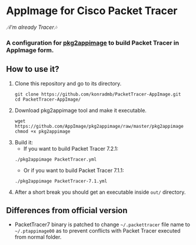 # AppImage for Cisco Packet Tracer
*🎶I'm already Tracer🎶*

### A configuration for [pkg2appimage](https://github.com/AppImage/pkg2appimage) to build Packet Tracer in AppImage form.

## How to use it?

1. Clone this repository and go to its directory.
    ```shell
    git clone https://github.com/konradmb/PacketTracer-AppImage.git
    cd PacketTracer-AppImage/
    ```
2. Download pkg2appimage tool and make it executable.
   ```shell
   wget https://github.com/AppImage/pkg2appimage/raw/master/pkg2appimage
   chmod +x pkg2appimage
   ```
3. Build it:
   * If you want to build Packet Tracer 7.2.1:
   ```shell
   ./pkg2appimage PacketTracer.yml
   ```
   * Or if you want to build Packet Tracer 7.1.1:
   ```shell
   ./pkg2appimage PacketTracer-7.1.yml
   ```
4. After a short break you should get an executable inside `out/` directory.


## Differences from official version 

* PacketTracer7 binary is patched to change `~/.packettracer` file name to `~/.ptappimage00` as to prevent conflicts with Packet Tracer executed from normal folder.
